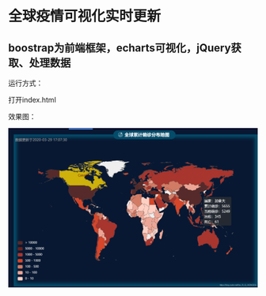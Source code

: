 # 全球疫情可视化实时更新

## boostrap为前端框架，echarts可视化，jQuery获取、处理数据

运行方式：

打开index.html

效果图：

![在这里插入图片描述](assets/20200329170743896.png)

